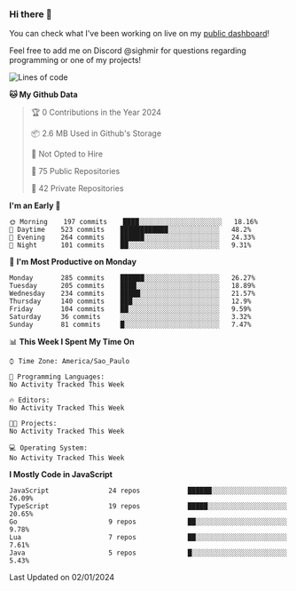 ### Hi there 👋

<!--
**guicaulada/guicaulada** is a ✨ _special_ ✨ repository because its `README.md` (this file) appears on your GitHub profile.

Here are some ideas to get you started:

- 🔭 I’m currently working on ...
- 🌱 I’m currently learning ...
- 👯 I’m looking to collaborate on ...
- 🤔 I’m looking for help with ...
- 💬 Ask me about ...
- 📫 How to reach me: ...
- 😄 Pronouns: ...
- ⚡ Fun fact: ...
-->

You can check what I've been working on live on my [public dashboard](https://guicaulada.grafana.net/public-dashboards/7b7f644500ec4e6cb5d7a4e7b5ed0dab)!

Feel free to add me on Discord @sighmir for questions regarding programming or one of my projects!

<!--START_SECTION:waka-->
![Lines of code](https://img.shields.io/badge/From%20Hello%20World%20I%27ve%20Written-27.8%20million%20lines%20of%20code-blue)

**🐱 My Github Data** 

> 🏆 0 Contributions in the Year 2024
 > 
> 📦 2.6 MB Used in Github's Storage 
 > 
> 🚫 Not Opted to Hire
 > 
> 📜 75 Public Repositories 
 > 
> 🔑 42 Private Repositories  
 > 
**I'm an Early 🐤** 

```text
🌞 Morning    197 commits    ████░░░░░░░░░░░░░░░░░░░░░   18.16% 
🌆 Daytime    523 commits    ████████████░░░░░░░░░░░░░   48.2% 
🌃 Evening    264 commits    ██████░░░░░░░░░░░░░░░░░░░   24.33% 
🌙 Night      101 commits    ██░░░░░░░░░░░░░░░░░░░░░░░   9.31%

```
📅 **I'm Most Productive on Monday** 

```text
Monday       285 commits    ██████░░░░░░░░░░░░░░░░░░░   26.27% 
Tuesday      205 commits    ████░░░░░░░░░░░░░░░░░░░░░   18.89% 
Wednesday    234 commits    █████░░░░░░░░░░░░░░░░░░░░   21.57% 
Thursday     140 commits    ███░░░░░░░░░░░░░░░░░░░░░░   12.9% 
Friday       104 commits    ██░░░░░░░░░░░░░░░░░░░░░░░   9.59% 
Saturday     36 commits     ░░░░░░░░░░░░░░░░░░░░░░░░░   3.32% 
Sunday       81 commits     █░░░░░░░░░░░░░░░░░░░░░░░░   7.47%

```


📊 **This Week I Spent My Time On** 

```text
⌚︎ Time Zone: America/Sao_Paulo

💬 Programming Languages: 
No Activity Tracked This Week

🔥 Editors: 
No Activity Tracked This Week

🐱‍💻 Projects: 
No Activity Tracked This Week

💻 Operating System: 
No Activity Tracked This Week

```

**I Mostly Code in JavaScript** 

```text
JavaScript               24 repos            ██████░░░░░░░░░░░░░░░░░░░   26.09% 
TypeScript               19 repos            █████░░░░░░░░░░░░░░░░░░░░   20.65% 
Go                       9 repos             ██░░░░░░░░░░░░░░░░░░░░░░░   9.78% 
Lua                      7 repos             ██░░░░░░░░░░░░░░░░░░░░░░░   7.61% 
Java                     5 repos             █░░░░░░░░░░░░░░░░░░░░░░░░   5.43%

```



 Last Updated on 02/01/2024
<!--END_SECTION:waka-->
